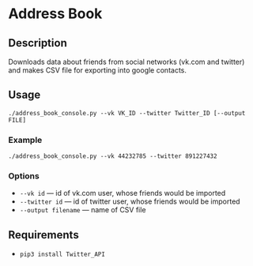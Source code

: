 # Address Book
## Description
Downloads data about friends from social networks (vk.com and twitter) and makes CSV file for exporting into google contacts.

## Usage
`./address_book_console.py --vk VK_ID --twitter Twitter_ID [--output FILE]`

### Example
`./address_book_console.py --vk 44232785 --twitter 891227432`

### Options
* `--vk id` — id of vk.com user, whose friends would be imported
* `--twitter id` — id of twitter user, whose friends would be imported
* `--output filename` — name of CSV file

## Requirements
* `pip3 install Twitter_API`

